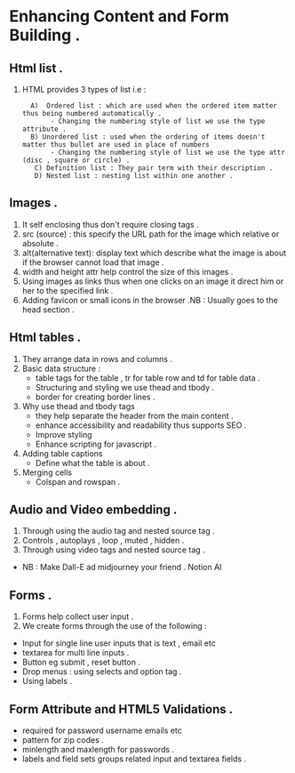 # Enhancing Content and Form Building .

## Html list . 
1) HTML provides 3 types of list i.e :

         A)  Ordered list : which are used when the ordered item matter thus being numbered automatically .
              - Changing the numbering style of list we use the type attribute .
         B) Unordered list : used when the ordering of items doesn't matter thus bullet are used in place of numbers 
              - Changing the numbering style of list we use the type attr (disc , square or circle) .
          C) Definition list : They pair term with their description .
          D) Nested list : nesting list within one another .

## Images .
1) It self enclosing thus don't require closing tags .
2) src (source) : this specify the URL path for the image which relative or absolute . 
3) alt(alternative text): display text which describe what the image is about if the browser cannot load that image .
4) width and height attr help control the size of this images .
5) Using images as links thus when one clicks on an image it direct him or her to the specified link .
6) Adding favicon or small icons in the browser .NB : Usually goes to the head section .
## Html tables .
1) They arrange data in rows and columns .
2) Basic data structure :
    - table tags for the table ,  tr for table row and td for table data .
    - Structuring and styling we use thead and tbody .
    - border for creating border lines .
3) Why use thead and tbody tags 
    - they help separate the header from the main content .
    - enhance accessibility and readability thus supports SEO .
    - Improve styling 
    - Enhance scripting for javascript .
4) Adding table captions 
    - Define what the table is about .
5) Merging cells
    - Colspan and rowspan .
## Audio and Video embedding .
1) Through using the audio tag and nested source tag .
2) Controls , autoplays , loop , muted , hidden .
3) Through using video tags and nested source tag .
- NB : Make Dall-E ad midjourney your friend . Notion AI 
## Forms .
1) Forms help collect user input .
2) We create forms through the use of the following :

  - Input for single line user inputs that is text , email etc 
  - textarea for multi line inputs .
  - Button eg submit , reset button .
  - Drop menus : using selects and option tag .
  - Using labels .
## Form Attribute and HTML5 Validations .
  - required for password username emails etc
  - pattern for zip codes .
  - minlength and maxlength for passwords .
  - labels and field sets groups related input and textarea fields .
  